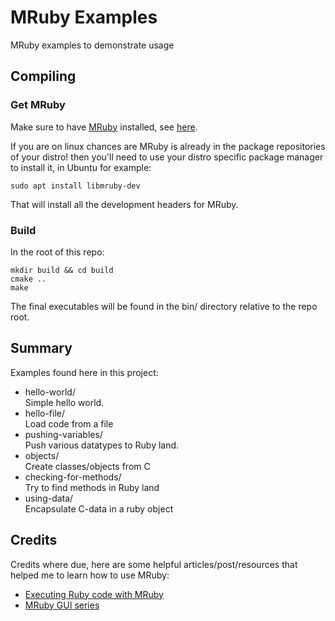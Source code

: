 # MRuby Examples

MRuby examples to demonstrate usage

## Compiling

### Get MRuby

Make sure to have [MRuby](https://mruby.org/) installed, see [here](https://github.com/mruby/mruby#how-to-get-mruby).


If you are on linux chances are MRuby is already in the package repositories of your distro! then you'll need to use 
your distro specific package manager to install it, in Ubuntu for example:

`sudo apt install libmruby-dev`

That will install all the development headers for MRuby.

### Build

In the root of this repo:

```
mkdir build && cd build
cmake ..
make
```

The final executables will be found in the bin/ directory relative to the repo
root.

## Summary

Examples found here in this project:

- hello-world/  
    Simple hello world. 
- hello-file/  
    Load code from a file
- pushing-variables/  
    Push various datatypes to Ruby land.
- objects/  
    Create classes/objects from C
- checking-for-methods/  
    Try to find methods in Ruby land
- using-data/  
    Encapsulate C-data in a ruby object

## Credits

Credits where due, here are some helpful articles/post/resources that helped 
me to learn how to use MRuby:

- [Executing Ruby code with MRuby](https://mruby.org/docs/articles/executing-ruby-code-with-mruby.html)
- [MRuby GUI series](https://dev.to/roryo/a-new-smalltalk-style-environment-for-ruby-5f5c)
